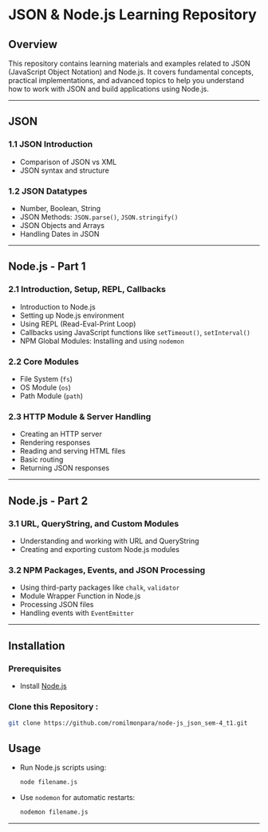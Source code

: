# JSON & Node.js Learning Repository

## Overview

This repository contains learning materials and examples related to JSON (JavaScript Object Notation) and Node.js. It covers fundamental concepts, practical implementations, and advanced topics to help you understand how to work with JSON and build applications using Node.js.

---

## JSON

### 1.1 JSON Introduction

- Comparison of JSON vs XML
- JSON syntax and structure

### 1.2 JSON Datatypes

- Number, Boolean, String
- JSON Methods: `JSON.parse()`, `JSON.stringify()`
- JSON Objects and Arrays
- Handling Dates in JSON

---

## Node.js - Part 1

### 2.1 Introduction, Setup, REPL, Callbacks

- Introduction to Node.js
- Setting up Node.js environment
- Using REPL (Read-Eval-Print Loop)
- Callbacks using JavaScript functions like `setTimeout()`, `setInterval()`
- NPM Global Modules: Installing and using `nodemon`

### 2.2 Core Modules

- File System (`fs`)
- OS Module (`os`)
- Path Module (`path`)

### 2.3 HTTP Module & Server Handling

- Creating an HTTP server
- Rendering responses
- Reading and serving HTML files
- Basic routing
- Returning JSON responses

---

## Node.js - Part 2

### 3.1 URL, QueryString, and Custom Modules

- Understanding and working with URL and QueryString
- Creating and exporting custom Node.js modules

### 3.2 NPM Packages, Events, and JSON Processing

- Using third-party packages like `chalk`, `validator`
- Module Wrapper Function in Node.js
- Processing JSON files
- Handling events with `EventEmitter`

---

## Installation

### Prerequisites

- Install [Node.js](https://nodejs.org/)

### Clone this Repository :

   ```sh
   git clone https://github.com/romilmonpara/node-js_json_sem-4_t1.git
   ```

## Usage

- Run Node.js scripts using:
  ```sh
  node filename.js
  ```
- Use `nodemon` for automatic restarts:
  ```sh
  nodemon filename.js
  ```

---
